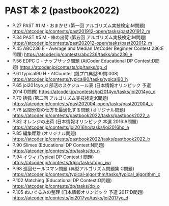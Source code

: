 # PAST 本 2 (pastbook2022)

- P.27 PAST #1 M - おまかせ (第一回 アルゴリズム実技検定:M問題) <https://atcoder.jp/contests/past201912-open/tasks/past201912_m>
- P.34 PAST #5 M - 棒の出荷 (第五回 アルゴリズム実技検定:M問題) <https://atcoder.jp/contests/past202012-open/tasks/past202012_m>
- P.45 ABC236 E - Average and Median (AtCoder Beginner Contest 236:E問題) <https://atcoder.jp/contests/abc236/tasks/abc236_e>
- P.56 EDPC D - ナップサック問題 (AtCoder Educational DP Contest:D問題) <https://atcoder.jp/contests/dp/tasks/dp_d>
- P.61 typical90 H - AtCounter (競プロ典型90問:008) <https://atcoder.jp/contests/typical90/tasks/typical90_h>
- P.65 joi2014yo_d 部活のスケジュール表 (日本情報オリンピック 予選 2014:D問題) <https://atcoder.jp/contests/joi2014yo/tasks/joi2014yo_d>
- P.70 括弧 (第二回 アルゴリズム実技検定:K問題) <https://atcoder.jp/contests/past202004-open/tasks/past202004_k>
- P.78 区間分割の仕方を最適化する問題 (オリジナル問題) <https://atcoder.jp/contests/pastbook2022/tasks/pastbook2022_a>
- P.82 オレンジの出荷 (日本情報オリンピック 本選 2016:A問題) <https://atcoder.jp/contests/joi2016ho/tasks/joi2016ho_a>
- P.85 編集距離 (オリジナル問題) <https://atcoder.jp/contests/pastbook2022/tasks/pastbook2022_b>
- P.90 Slimes (Educational DP Contest:N問題) <https://atcoder.jp/contests/dp/tasks/dp_n>
- P.94 イウィ (Typical DP Contest:I 問題) <https://atcoder.jp/contests/tdpc/tasks/tdpc_iwi>
- P.98 巡回セールスマン問題 (典型アルゴリズム問題集 C問題) <https://atcoder.jp/contests/typical-algorithm/tasks/typical_algorithm_c>
- P.102 Matching (Educational DP Contest:O問題) <https://atcoder.jp/contests/dp/tasks/dp_o>
- P.105 ぬいぐるみの整理 (日本情報オリンピック 予選 2017:D問題) <https://atcoder.jp/contests/joi2017yo/tasks/joi2017yo_d>
